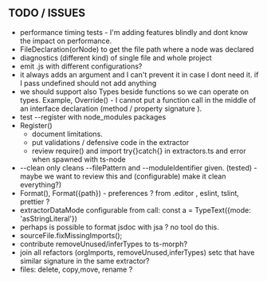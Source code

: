 
## TODO / ISSUES

 * performance timing tests - I'm adding features blindly and dont know the impact on performance.
 * FileDeclaration<Type>(orNode) to get the file path where a node was declared
 * diagnostics (different kind) of single file and whole project
 * emit .js with different configurations?
 * it always adds an argument and I can't prevent it in case I dont need it. if I pass undefined should not add anything
 * we should support also Types beside functions so we can operate on types. Example, Override() - I cannot put a function call in the middle of an interface declaration (method / property signature ).
 * test --register with node_modules packages
 * Register()
   * document limitations. 
   * put validations / defensive code in the extractor 
   * review require() and import   try{}catch{} in extractors.ts and error when spawned with ts-node
 * --clean only cleans --filePattern and --moduleIdentifier given. (tested) - maybe we want to review this and (configurable) make it clean everything?) 
 * Format(), Format({path})  - preferences ? from .editor , eslint, tslint, prettier ?
 * extractorDataMode configurable from call: const a = TypeText<SomeType>({mode: 'asStringLiteral'})
 * perhaps is possible to format jsdoc with jsa ? no tool do this.
 * sourceFile.fixMissingImports(); 
 * contribute removeUnused/inferTypes to ts-morph?
 * join all refactors (orgImports, removeUnused,inferTypes) setc that have similar signature in the same extractor?
 * files: delete, copy,move, rename ?
 